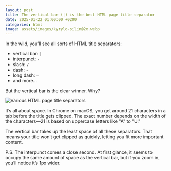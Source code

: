 ```yaml
---
layout: post
title: The vertical bar (|) is the best HTML page title separator
date: 2025-01-22 01:00:00 +0200
categories: html
image: assets/images/kyrylo-silin@2x.webp
---
```


In the wild, you’ll see all sorts of HTML title separators:

- vertical bar: `|`
- interpunct: `·`
- slash: `/`
- dash: `-`
- long dash: `—`
- and more...

But the vertical bar is the clear winner. Why?

<img src="https://imgur.com/NqF7awe.png" alt="Various HTML page title separators">

It’s all about space. In Chrome on macOS, you get around 21 characters in a tab before the title gets clipped. The exact number depends on the width of the characters—21 is based on uppercase letters like "A" to "U."

The vertical bar takes up the least space of all these separators. That means your title won’t get clipped as quickly, letting you fit more important content.

P.S. The interpunct comes a close second. At first glance, it seems to occupy the same amount of space as the vertical bar, but if you zoom in, you’ll notice it’s 1px wider.
